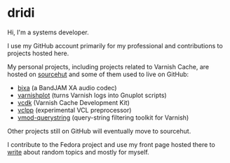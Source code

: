 # dridi

Hi, I'm a systems developer.

I use my GitHub account primarily for my professional and contributions
to projects hosted here.

My personal projects, including projects related to Varnish Cache, are
hosted on [sourcehut](https://sr.ht/~dridi/) and some of them used to
live on GitHub:

- [bjxa](https://sr.ht/~dridi/bjxa/) (a BandJAM XA audio codec)
- [varnishplot](https://git.sr.ht/~dridi/varnishplot) (turns Varnish logs
  into Gnuplot scripts)
- [vcdk](https://git.sr.ht/~dridi/vcdk) (Varnish Cache Development Kit)
- [vclpp](https://git.sr.ht/~dridi/vclpp) (experimental VCL preprocessor)
- [vmod-querystring](https://git.sr.ht/~dridi/vmod-querystring)
  (query-string filtering toolkit for Varnish)

Other projects still on GitHub will eventually move to sourcehut.

I contribute to the Fedora project and use my front page hosted there to
[write](https://dridi.fedorapeople.org/) about random topics and mostly
for myself.
